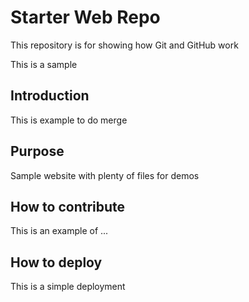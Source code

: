 # Starter Web Repo

This repository is for showing how Git and GitHub work

This is a sample

## Introduction

This is example to do merge

## Purpose

Sample website with plenty of files for demos

## How to contribute

This is an example of ...

## How to deploy

This is a simple deployment 
